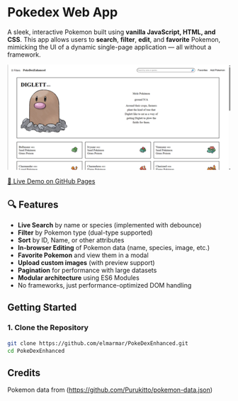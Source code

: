 # Pokedex Web App

A sleek, interactive Pokemon built using **vanilla JavaScript, HTML, and CSS**. This app allows users to **search**, **filter**, **edit**, and **favorite** Pokemon, mimicking the UI of a dynamic single-page application — all without a framework.

![Screenshot](./assets/screenshot.png)

[🔗 Live Demo on GitHub Pages](https://elmarmar.github.io/PokeDexEnhanced/)

## 🔍 Features

- **Live Search** by name or species (implemented with debounce)
- **Filter** by Pokemon type (dual-type supported)
- **Sort** by ID, Name, or other attributes
- **In-browser Editing** of Pokemon data (name, species, image, etc.)
- **Favorite Pokemon** and view them in a modal
- **Upload custom images** (with preview support)
- **Pagination** for performance with large datasets
- **Modular architecture** using ES6 Modules
- No frameworks, just performance-optimized DOM handling

## Getting Started

### 1. Clone the Repository

```bash
git clone https://github.com/elmarmar/PokeDexEnhanced.git
cd PokeDexEnhanced
```

## Credits

Pokemon data from (https://github.com/Purukitto/pokemon-data.json)
